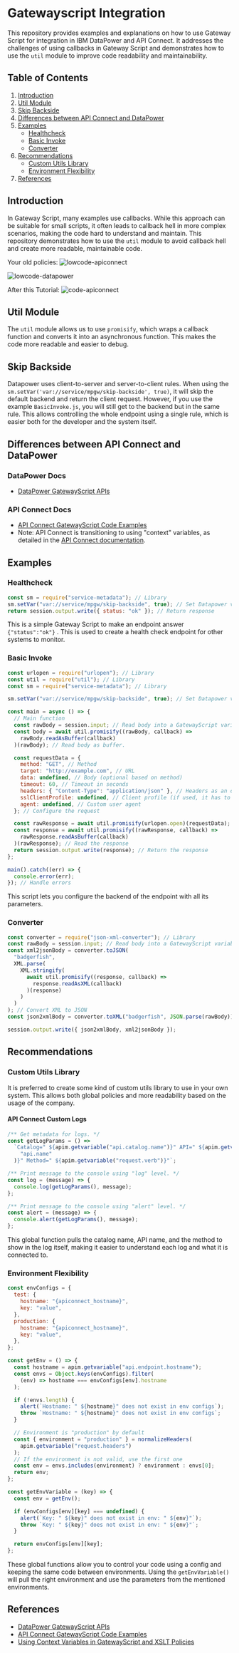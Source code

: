 # Gatewayscript Integration

This repository provides examples and explanations on how to use Gateway Script for integration in IBM DataPower and API Connect. It addresses the challenges of using callbacks in Gateway Script and demonstrates how to use the `util` module to improve code readability and maintainability.

## Table of Contents

1.  [Introduction](#introduction)
2.  [Util Module](#util-module)
3.  [Skip Backside](#skip-backside)
4.  [Differences between API Connect and DataPower](#differences-between-api-connect-and-datapower)
5.  [Examples](#examples)
    - [Healthcheck](#healthcheck)
    - [Basic Invoke](#basic-invoke)
    - [Converter](#converter)
6.  [Recommendations](#recommendations)
    - [Custom Utils Library](#custom-utils-library)
    - [Environment Flexibility](#environment-flexibility)
7.  [References](#references)

## Introduction

In Gateway Script, many examples use callbacks. While this approach can be suitable for small scripts, it often leads to callback hell in more complex scenarios, making the code hard to understand and maintain. This repository demonstrates how to use the `util` module to avoid callback hell and create more readable, maintainable code.  

Your old policies:
![lowcode-apiconnect](https://i.ibb.co/sRp7VxM/apiconnect.png)

![lowcode-datapower](https://i.ibb.co/34dJC0H/datapower.png)

After this Tutorial:
![code-apiconnect](https://i.ibb.co/34nYnhP/apiconnect-gatewayscript.png)


## Util Module

The `util` module allows us to use `promisify`, which wraps a callback function and converts it into an asynchronous function. This makes the code more readable and easier to debug.

## Skip Backside

Datapower uses client-to-server and server-to-client rules. When using the `sm.setVar('var://service/mpgw/skip-backside', true)`, it will skip the default backend and return the client request. However, if you use the example `BasicInvoke.js`, you will still get to the backend but in the same rule. This allows controlling the whole endpoint using a single rule, which is easier both for the developer and the system itself.

## Differences between API Connect and DataPower

### DataPower Docs

- [DataPower GatewayScript APIs](https://www.ibm.com/docs/en/datapower-gateway/10.5.0?topic=gatewayscript-apis)

### API Connect Docs

- [API Connect GatewayScript Code Examples](https://www.ibm.com/docs/en/api-connect/10.0.5.x_lts?topic=gatewayscript-code-examples)
- Note: API Connect is transitioning to using "context" variables, as detailed in the [API Connect documentation](https://www.ibm.com/docs/en/api-connect/10.0.5.x_lts?topic=aplc-using-context-variables-in-gatewayscript-xslt-policies-datapower-api-gateway).

## Examples

### Healthcheck

```javascript
const sm = require("service-metadata"); // Library
sm.setVar("var://service/mpgw/skip-backside", true); // Set Datapower variable
return session.output.write({ status: "ok" }); // Return response
```

This is a simple Gateway Script to make an endpoint answer `{"status":"ok"}` . This is used to create a health check endpoint for other systems to monitor.

### Basic Invoke

```javascript
const urlopen = require("urlopen"); // Library
const util = require("util"); // Library
const sm = require("service-metadata"); // Library

sm.setVar("var://service/mpgw/skip-backside", true); // Set Datapower variable

const main = async () => {
  // Main function
  const rawBody = session.input; // Read body into a GatewayScript variable
  const body = await util.promisify((rawBody, callback) =>
    rawBody.readAsBuffer(callback)
  )(rawBody); // Read body as buffer.

  const requestData = {
    method: "GET", // Method
    target: "http://example.com", // URL
    data: undefined, // Body (optional based on method)
    timeout: 60, // Timeout in seconds
    headers: { "Content-Type": "application/json" }, // Headers as an object
    sslClientProfile: undefined, // Client profile (if used, it has to be an actual object in the relevant policy)
    agent: undefined, // Custom user agent
  }; // Configure the request

  const rawResponse = await util.promisify(urlopen.open)(requestData); // Make the request
  const response = await util.promisify((rawResponse, callback) =>
    rawResponse.readAsBuffer(callback)
  )(rawResponse); // Read the response
  return session.output.write(response); // Return the response
};

main().catch((err) => {
  console.error(err);
}); // Handle errors
```

This script lets you configure the backend of the endpoint with all its parameters.

### Converter

```javascript
const converter = require("json-xml-converter"); // Library
const rawBody = session.input; // Read body into a GatewayScript variable
const xml2jsonBody = converter.toJSON(
  "badgerfish",
  XML.parse(
    XML.stringify(
      await util.promisify((response, callback) =>
        response.readAsXML(callback)
      )(response)
    )
  )
); // Convert XML to JSON
const json2xmlBody = converter.toXML("badgerfish", JSON.parse(rawBody)); // Convert JSON to XML

session.output.write({ json2xmlBody, xml2jsonBody });
```

## Recommendations

### Custom Utils Library

It is preferred to create some kind of custom utils library to use in your own system. This allows both global policies and more readability based on the usage of the company.

#### API Connect Custom Logs

```javascript
/** Get metadata for logs. */
const getLogParams = () =>
  `Catalog=" ${apim.getvariable("api.catalog.name")}" API=" ${apim.getvariable(
    "api.name"
  )}" Method=" ${apim.getvariable("request.verb")}"`;

/** Print message to the console using "log" level. */
const log = (message) => {
  console.log(getLogParams(), message);
};

/** Print message to the console using "alert" level. */
const alert = (message) => {
  console.alert(getLogParams(), message);
};
```

This global function pulls the catalog name, API name, and the method to show in the log itself, making it easier to understand each log and what it is connected to.

### Environment Flexibility

```javascript
const envConfigs = {
  test: {
    hostname: "{apiconnect_hostname}",
    key: "value",
  },
  production: {
    hostname: "{apiconnect_hostname}",
    key: "value",
  },
};

const getEnv = () => {
  const hostname = apim.getvariable("api.endpoint.hostname");
  const envs = Object.keys(envConfigs).filter(
    (env) => hostname === envConfigs[env].hostname
  );

  if (!envs.length) {
    alert(`Hostname: " ${hostname}" does not exist in env configs`);
    throw `Hostname: " ${hostname}" does not exist in env configs`;
  }

  // Environment is "production" by default
  const { environment = "production" } = normalizeHeaders(
    apim.getvariable("request.headers")
  );
  // If the environment is not valid, use the first one
  const env = envs.includes(environment) ? environment : envs[0];
  return env;
};

const getEnvVariable = (key) => {
  const env = getEnv();

  if (envConfigs[env][key] === undefined) {
    alert(`Key: " ${key}" does not exist in env: " ${env}"`);
    throw `Key: " ${key}" does not exist in env: " ${env}"`;
  }

  return envConfigs[env][key];
};
```

These global functions allow you to control your code using a config and keeping the same code between environments. Using the `getEnvVariable()` will pull the right environment and use the parameters from the mentioned environments.

## References

- [DataPower GatewayScript APIs](https://www.ibm.com/docs/en/datapower-gateway/10.5.0?topic=gatewayscript-apis)
- [API Connect GatewayScript Code Examples](https://www.ibm.com/docs/en/api-connect/10.0.5.x_lts?topic=gatewayscript-code-examples)
- [Using Context Variables in GatewayScript and XSLT Policies](https://www.ibm.com/docs/en/api-connect/10.0.5.x_lts?topic=aplc-using-context-variables-in-gatewayscript-xslt-policies-datapower-api-gateway)
